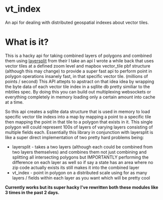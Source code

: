 # vt_index
An api for dealing with distributed geospatial indexes about vector tiles.

# What is it? 
This is a hacky api for taking combined layers of polygons and combined them using [layersplit](https:/github.com/murphy214/layersplit) from their I take an api I wrote a while back that uses vector tiles at a defined zoom level and mapbox vector_tile pbf structure (although this may change) to provide a super fast api to perform point in polygon operations insanely fast, in that specific vector tile. (millions of points / second) This API attepts to apstract on that idea idea by wrapping the byte data of each vector tile index in a sqllite db pretty similiar to the mbtiles spec. By doing this you can build out multiplexing websockets or everything completely in memory loading only a certain amount into cache at a time. 

So this api creates a sqllite data structure that is used in memory to load specific vector tile indexs into a map by mapping a point to a specific tile then mapping the point in that tile to a polygon that exists in it. This single polygon will could represent 100s of layers of varying layers consisting of multiple fields each. Essentially this library in conjunction with layersplit is like a super direct implementation of two pretty hard problems being:
  * layersplit - takes a two layers (although each could be combined from two layers themselves) and combines them not just combining and splitting all intersecting polygons but IMPORTANTLY performing the difference on each layer as well so if say a state has an area where no zip code actually exists its still makes it into the combined layer
  * vt_index - point in polygon on a distributed scale using for as many layers / fields within each layer as you want which will be pretty cool 
 
**Currently works but its super hacky I've rewritten both these modules like 3 times in the past 2 days.**
